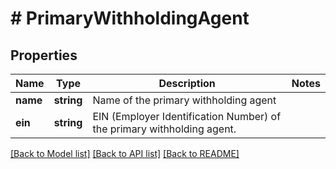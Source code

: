 # # PrimaryWithholdingAgent

## Properties

Name | Type | Description | Notes
------------ | ------------- | ------------- | -------------
**name** | **string** | Name of the primary withholding agent |
**ein** | **string** | EIN (Employer Identification Number) of the primary withholding agent. |

[[Back to Model list]](../../../README.md#models) [[Back to API list]](../../../README.md#endpoints) [[Back to README]](../../../README.md)

